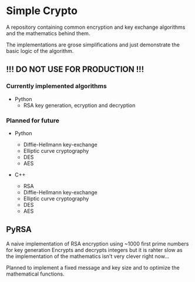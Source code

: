 # Simple Crypto

A repository containing common encryption and key exchange algorithms and the mathematics behind them.

The implementations are grose simplifications and just demonstrate the basic logic of the algorithm.

## !!! DO NOT USE FOR PRODUCTION !!!

### Currently implemented algorithms
- Python
    - RSA key generation, ecryption and decryption

### Planned for future
- Python
    - Diffie-Hellmann key-exchange
    - Elliptic curve cryptography
    - DES
    - AES

- C++
    - RSA
    - Diffie-Hellmann key-exchange
    - Elliptic curve cryptography
    - DES
    - AES

## PyRSA

A naive implementation of RSA encryption using ~1000 first prime numbers for key generation
Encrypts and decrypts integers but it is rahter slow as the implementation of the mathematics isn't very clever right now...

Planned to implement a fixed message and key size and to optimize the mathematical functions.
